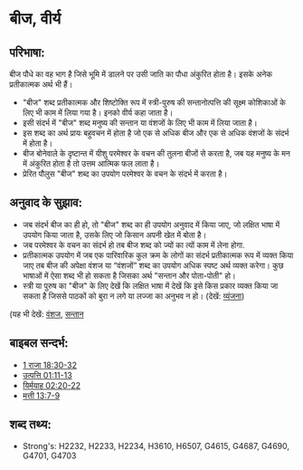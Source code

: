 # बीज, वीर्य #

## परिभाषा: ##

बीज पौधे का वह भाग है जिसे भूमि में डालने पर उसी जाति का पौधा अंकुरित होता है। इसके अनेक प्रतीकात्मक अर्थ भी हैं।

* "बीज" शब्द प्रतीकात्मक और शिष्टोक्ति रूप में स्त्री-पुरुष की सन्तानोत्पत्ति की सूक्ष्म कोशिकाओं के लिए भी काम में लिया गया है। इनको वीर्य कहा जाता है।
* इसी संदर्भ में "बीज" शब्द मनुष्य की सन्तान या वंशजों के लिए भी काम में लिया जाता है।
* इस शब्द का अर्थ प्रायः बहुवचन में होता है जो एक से अधिक बीज और एक से अधिक वंशजों के संदर्भ में होता है।
* बीज बोनेवाले के दृष्टान्त में यीशु परमेश्वर के वचन की तुलना बीजों से करता है, जब यह मनुष्य के मन में अंकुरित होता है तो उत्तम आत्मिक फल लाता है।
* प्रेरित पौलुस "बीज" शब्द का उपयोग परमेश्वर के वचन के संदर्भ में करता है।

## अनुवाद के सुझाव: ##

* जब संदर्भ बीज का ही हो, तो "बीज" शब्द का ही उपयोग अनुवाद में किया जाए, जो लक्षित भाषा में उपयोग किया जाता है, उसके लिए जो किसान अपनी खेत में बोता है।
* जब परमेश्वर के वचन का संदर्भ हो तब बीज शब्द को ज्यों का त्यों काम में लेना होगा.
* प्रतीकात्मक उपयोग में जब एक पारिवारिक कुल क्रम के लोगों का संदर्भ प्रतीकात्मक रूप में व्यक्त किया जाए तब बीज की अपेक्षा वंशज या “वंशजों” शब्द का उपयोग अधिक स्पष्ट अर्थ व्यक्त करेगा। कुछ भाषाओं में ऐसा शब्द भी हो सकता है जिसका अर्थ "सन्तान और पोता-पोती" हो।
* स्त्री या पुरुष का "बीज" के लिए देखें कि लक्षित भाषा में देखें कि इसे किस प्रकार व्यक्त किया जा सकता है जिससे पाठकों को बुरा न लगे या लज्जा का अनुभव न हो।  (देखें: [व्यंजना](rc://en/ta/man/translate/figs-euphemism))

(यह भी देखें: [वंशज](../other/descendant.md), [सन्तान](../other/offspring.md)

## बाइबल सन्दर्भ: ##

* [1 राजा 18:30-32](rc://en/tn/help/1ki/18/30)
* [उत्पत्ति 01:11-13](rc://en/tn/help/gen/01/11)
* [यिर्मयाह 02:20-22](rc://en/tn/help/jer/02/20)
* [मत्ती 13:7-9](rc://en/tn/help/mat/13/07)

## शब्द तथ्य: ##

* Strong's: H2232, H2233, H2234, H3610, H6507, G4615, G4687, G4690, G4701, G4703
